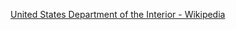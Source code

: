 ﻿[United States Department of the Interior - Wikipedia](https://en.wikipedia.org/wiki/United_States_Department_of_the_Interior)